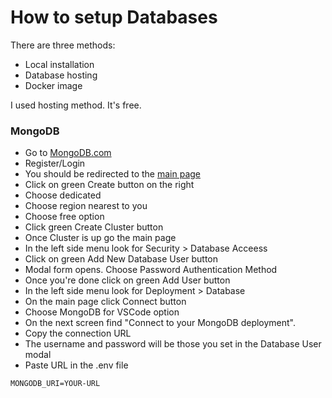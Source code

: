 # How to setup Databases

There are three methods:

- Local installation
- Database hosting
- Docker image

I used hosting method. It's free.

### MongoDB

- Go to [MongoDB.com](https://www.mongodb.com/)
- Register/Login
- You should be redirected to the [main page](https://cloud.mongodb.com/)
- Click on green Create button on the right
- Choose dedicated
- Choose region nearest to you
- Choose free option
- Click green Create Cluster button
- Once Cluster is up go the main page
- In the left side menu look for Security > Database Acceess
- Click on green Add New Database User button
- Modal form opens. Choose Password Authentication Method
- Once you're done click on green Add User button
- In the left side menu look for Deployment > Database
- On the main page click Connect button
- Choose MongoDB for VSCode option
- On the next screen find "Connect to your MongoDB deployment".
- Copy the connection URL
- The username and password will be those you set in the Database User modal
- Paste URL in the .env file

```
MONGODB_URI=YOUR-URL
```
